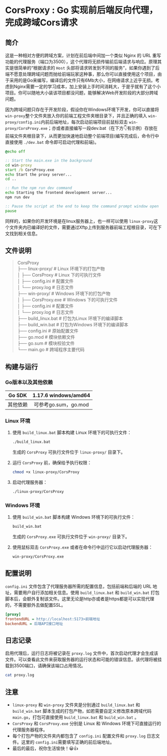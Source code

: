# CorsProxy : Go 实现前后端反向代理，完成跨域Cors请求

## 简介

这是一种相对方便的跨域方案，计划在前后端中间加一个类似 Nginx 的 URL 重写功能的代理服务（端口为3500），这个代理将无损传输前后端请求与响应。原理其实是很简单的“根据请求的 `Host` 头部将请求转发到不同的服务”，如果你遇到了后端不愿意处理跨域问题而抛给前端玩家这种事，那么你可以直接使用这个项目，由于采用的是Go来编写，编译后的文件只有6Mb大小，在网络请求上近乎无损。考虑到Nginx需要一定的学习成本，加上安装上手时间消耗大，于是乎就有了这个小项目。你可以随地大小装该项目都没问题，能够解决Web开发阶段的大部分跨域问题。

因为跨域问题只存在于开发阶段，假设你在Windows环境下开发，你可以直接将 `win-proxy`整个文件夹放入你的前端工程文件夹根目录下，并且正确的填入 `win-proxy/config.ini`内前后端地址，每次启动前端项目前鼠标双击 `win-proxy/CorsProxy.exe`；亦或者直接编写一段dev.bat（在下方👇有示例）存放在前端文件夹根目录下，从而更加快速地启动整个前端项目(编写完成后，命令行中直接使用 `./dev.bat` 命令即可启动代理和前端)。

```bat
@echo off

:: Start the main.exe in the background
cd win-proxy
start /b CorsProxy.exe
echo Start the proxy server...
cd ..

:: Run the npm run dev command
echo Starting the frontend development server...
npm run dev

:: Pause the script at the end to keep the command prompt window open
pause
```

同样的，如果你的开发环境是在linux服务器上，也一样可以使用 `linux-proxy`这个文件夹内已编译好的文件，需要通过Xftp上传到服务器前端工程根目录，可在下文找到相关信息。



## 文件说明

> CorsProxy   
> ├── linux-proxy/          # Linux 环境下的打包产物  
> │   ├── CorsProxy          # Linux 下的可执行文件    
> │   ├── config.ini         # 配置文件  
> │   └── proxy.log          # 日志文件    
> ├── win-proxy/            # Windows 环境下的打包产物  
> │   ├── CorsProxy.exe      # Windows 下的可执行文件  
> │   ├── config.ini         # 配置文件  
> │   └── proxy.log          # 日志文件  
> ├── build_linux.bat       # 打包为Linux 环境下的编译脚本  
> ├── build_win.bat         # 打包为Windows 环境下的编译脚本  
> ├── config.ini             # 原始配置文件  
> ├── go.mod                # 模块依赖文件  
> ├── go.sum                # 模块校验文件  
> └── main.go                # 跨域程序主要代码



## 构建与运行

### Go版本以及其他依赖

|  Go SDK  | 1.17.6 windows/amd64 |
| :------: | :------------------: |
| 其他依赖 | 可参考go.sum，go.mod |



### Linux 环境

1. 使用 `build_linux.bat` 脚本构建 Linux 环境下的可执行文件：

   ```cmd
   ./build_linux.bat
   ```

   生成的 `CorsProxy` 可执行文件位于 `linux-proxy/` 目录下。

2. 运行 `CorsProxy` 前，确保给予执行权限：

   ```bash
   chmod +x linux-proxy/CorsProxy
   ```

3. 启动代理服务器：

   ```bash
   ./linux-proxy/CorsProxy
   ```



### Windows 环境

1. 使用 `build_win.bat` 脚本构建 Windows 环境下的可执行文件：

   ```cmd
   build_win.bat
   ```

   生成的 `CorsProxy.exe` 可执行文件位于 `win-proxy/` 目录下。

2. 使用鼠标双击 `CorsProxy.exe` 或者在命令行中运行它以启动代理服务器：

   ```cmd
   win-proxy/CorsProxy.exe
   ```



## 配置说明

`config.ini` 文件包含了代理服务器所需的配置信息，包括前端和后端的 URL 地址，需要用户自行添加相关信息。使用 `build_linux.bat` 和 `build_win.bat` 打包脚本后，会额外复制该文件。这里无论是http亦或者是https都是可以实现代理的，不需要额外去做配置SSL。

```ini
[proxy]
frontendURL = http://localhost:5173>前端地址
backendURL = 后端API接口地址
```



## 日志记录

启用代理后，运行日志将被记录在 `proxy.log` 文件中，首次启动代理才会生成该文件。可以查看此文件来获取服务器的运行状态和可能的错误信息。该代理将被挂载到3500端口，请确保该端口占用情况。

```bash
cat proxy.log
```



## 注意

- `linux-proxy` 和 `win-proxy` 文件夹是分别通过 `build_linux.bat` 和 `build_win.bat` 脚本生成的打包产物，如若需要自定义修改原本跨域代码 `main.go`，打包可直接使用 `build_linux.bat` 和 `build_win.bat` 。
- `CorsProxy` 和 `CorsProxy.exe` 分别是 Linux 和 Windows 环境下可直接运行的代理服务器程序。
- 每个打包产物的文件夹内都包含了 `config.ini` 配置文件和 `proxy.log` 日志文件。这里的 `config.ini`需要填写正确的前后端地址。 
- 最后的最后，祝你生活愉快！😀👍
